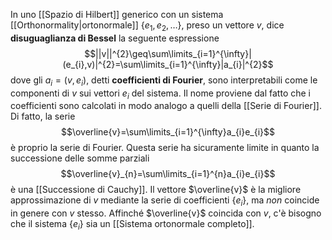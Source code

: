 In uno [[Spazio di Hilbert]] generico con un sistema [[Orthonormality|ortonormale]] $\{e_{1},e_{2},\ldots\}$, preso un vettore $v$, dice **disuguaglianza di Bessel** la seguente espressione
$$||v||^{2}\geq\sum\limits_{i=1}^{\infty}|(e_{i},v)|^{2}=\sum\limits_{i=1}^{\infty}|a_{i}|^{2}$$
dove gli $a_{i}=(v,e_{i})$, detti **coefficienti di Fourier**, sono interpretabili come le componenti di $v$ sui vettori $e_{i}$ del sistema. Il nome proviene dal fatto che i coefficienti sono calcolati in modo analogo a quelli della [[Serie di Fourier]]. Di fatto, la serie
$$\overline{v}=\sum\limits_{i=1}^{\infty}a_{i}e_{i}$$
è proprio la serie di Fourier. Questa serie ha sicuramente limite in quanto la successione delle somme parziali
$$\overline{v}_{n}=\sum\limits_{i=1}^{n}a_{i}e_{i}$$
è una [[Successione di Cauchy]]. Il vettore $\overline{v}$ è la migliore approssimazione di $v$ mediante la serie di coefficienti $\{e_{i}\}$, ma *non* coincide in genere con $v$ stesso. Affinché $\overline{v}$ coincida con $v$, c'è bisogno che il sistema $\{e_{i}\}$ sia un [[Sistema ortonormale completo]].